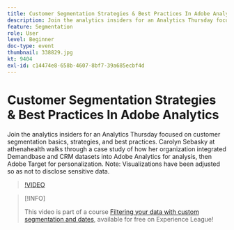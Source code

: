 ```yaml
---
title: Customer Segmentation Strategies & Best Practices In Adobe Analytics
description: Join the analytics insiders for an Analytics Thursday focused on customer segmentation basics, strategies, and best practices. Carolyn Sebasky at Athenahealth walks through a case study of how her organization integrated Demandbase and CRM datasets into Adobe Analytics for analysis, then Adobe Target for personalization. Note - Visualizations have been adjusted so as not to disclose sensitive data.
feature: Segmentation
role: User
level: Beginner
doc-type: event
thumbnail: 338829.jpg
kt: 9404
exl-id: c14474e8-658b-4607-8bf7-39a685ecbf4d
---
```

# Customer Segmentation Strategies & Best Practices In Adobe Analytics

Join the analytics insiders for an Analytics Thursday focused on customer segmentation basics, strategies, and best practices. Carolyn Sebasky at athenahealth walks through a case study of how her organization integrated Demandbase and CRM datasets into Adobe Analytics for analysis, then Adobe Target for personalization. Note: Visualizations have been adjusted so as not to disclose sensitive data.

>[!VIDEO](https://video.tv.adobe.com/v/338829/?quality=12&learn=on)

>[!INFO]
>
> This video is part of a course [Filtering your data with custom segmentation and dates](https://experienceleague.adobe.com/?recommended=Analytics-U-1-2021.1.filterdata), available for free on Experience League!
